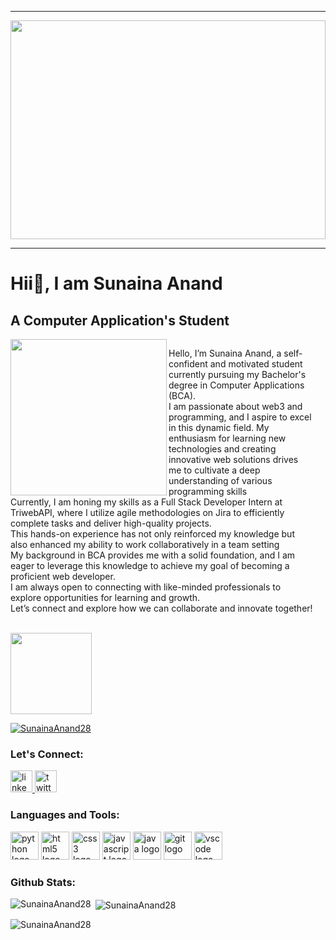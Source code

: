 <hr>
<p align="center">
  <img width="100%" height="350" src="https://img.freepik.com/free-vector/hand-drawn-web-developers_23-2148819604.jpg" alt="">
</p>

<hr>

<h1 align="left">Hii👋, I am Sunaina Anand</h1>

<h2 align="left">A Computer Application's Student</h2>

<div style="box-sizing: border-box; display: flex;">
  <div style="box-sizing: border-box; flex: ; padding-right: 20px;">
    <div align="left">
</div>



<div align="left">
</div>



<img align="left" height="250" src="https://cdnl.iconscout.com/lottie/premium/preview/people-uploading-data-to-cloud-server-5105151-4268893.png?f=webp"  />



<p align="left">Hello, I’m Sunaina Anand, a self-confident and motivated student currently pursuing my Bachelor's degree in Computer Applications (BCA).<br>      I am passionate about web3 and programming, and I aspire to excel in this dynamic field. My enthusiasm for learning new technologies and creating innovative web solutions drives me to cultivate a deep understanding of various programming skills<br>      Currently, I am honing my skills as a Full Stack Developer Intern at TriwebAPI, where I utilize agile methodologies on Jira to efficiently complete tasks and deliver high-quality projects.<br>      This hands-on experience has not only reinforced my knowledge but also enhanced my ability to work collaboratively in a team setting<br>      My background in BCA provides me with a solid foundation, and I am eager to leverage this knowledge to achieve my goal of becoming a proficient web developer.<br>      I am always open to connecting with like-minded professionals to explore opportunities for learning and growth.<br>      Let’s connect and explore how we can collaborate and innovate together!</p>



<br clear="both">




  


<div align="left">
  <img src="https://visitor-badge.laobi.icu/badge?page_id=SunainaAnand28.SunainaAnand28&left_color=steelblue&right_color=cyan&left_text=profile%20views" width="130px" />
  <p align="left" class="tropy2">
    <a href="https://github.com/ryo-ma/github-profile-trophy">
      <img src="https://github-profile-trophy.vercel.app/?username=SunainaAnand28" alt="SunainaAnand28" />
    </a>
  </p>
</div>


### Let's Connect:

<p align="left">
  <a href="https://www.linkedin.com/in/sunainaanand28" target="_blank">
    <img src="https://img.shields.io/static/v1?message=LinkedIn&logo=linkedin&label=&color=0077B5&logoColor=white&labelColor=&style=for-the-badge" height="35" alt="linkedin logo"  />
  </a>
  <a href="https://x.com/_GeekyGlam" target="_blank">
    <img src="https://img.shields.io/static/v1?message=Twitter&logo=twitter&label=&color=1DA1F2&logoColor=white&labelColor=&style=for-the-badge" height="35" alt="twitter logo"  />
  </a>
</p>

### Languages and Tools:

<p align="left">
  <img src="https://cdn.jsdelivr.net/gh/devicons/devicon/icons/python/python-original.svg" height="45" alt="python logo"  />
  <img src="https://cdn.jsdelivr.net/gh/devicons/devicon/icons/html5/html5-original.svg" height="45" alt="html5 logo"  />
  <img src="https://cdn.jsdelivr.net/gh/devicons/devicon/icons/css3/css3-original.svg" height="45" alt="css3 logo"  />
  <img src="https://cdn.jsdelivr.net/gh/devicons/devicon/icons/javascript/javascript-original.svg" height="45" alt="javascript logo"  />
  <img src="https://cdn.jsdelivr.net/gh/devicons/devicon/icons/java/java-original.svg" height="45" alt="java logo"  />
  <img src="https://cdn.jsdelivr.net/gh/devicons/devicon/icons/git/git-original.svg" height="45" alt="git logo"  />
  <img src="https://cdn.jsdelivr.net/gh/devicons/devicon/icons/vscode/vscode-original.svg" height="45" alt="vscode logo"  />
</p>

### Github Stats:

<p><img align="left"
        src="https://github-readme-stats.vercel.app/api/top-langs?username=SunainaAnand28&show_icons=true&locale=en&layout=compact"
        alt="SunainaAnand28" /></p>

<p>&nbsp;<img align="center"
        src="https://github-readme-stats.vercel.app/api?username=SunainaAnand28&show_icons=true&locale=en"
        alt="SunainaAnand28" /></p>

<p><img align="left" src="https://github-readme-streak-stats.herokuapp.com/?user=SunainaAnand28&"
        alt="SunainaAnand28" /></p>
<!---
SunainaAnand28/SunainaAnand28 is a ✨ special ✨ repository because its `README.md` (this file) appears on your GitHub profile.
You can click the Preview link to take a look at your changes.
--->
